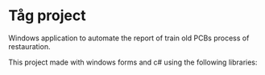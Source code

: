 # Tåg project

Windows application to automate the report of train old PCBs process of restauration.

This project made with windows forms and c# using the following libraries:
